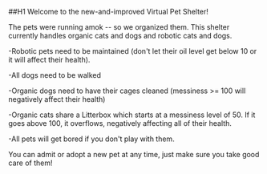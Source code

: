 ##H1 Welcome to the new-and-improved Virtual Pet Shelter!

The pets were running amok -- so we organized them. This shelter currently handles organic cats and dogs and robotic cats and dogs.

-Robotic pets need to be maintained (don't let their oil level get below 10 or it will affect their health).

-All dogs need to be walked 

-Organic dogs need to have their cages cleaned (messiness >= 100 will negatively affect their health)

-Organic cats share a Litterbox which starts at a messiness level of 50. If it goes above 100, it overflows, negatively affecting all of their health.

-All pets will get bored if you don't play with them.

You can admit or adopt a new pet at any time, just make sure you take good care of them! 

